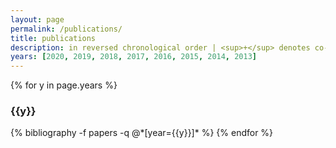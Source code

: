 ```yaml
---
layout: page
permalink: /publications/
title: publications
description: in reversed chronological order | <sup>+</sup> denotes co-first authorship
years: [2020, 2019, 2018, 2017, 2016, 2015, 2014, 2013]
---
```


{% for y in page.years %}
  <h3 class="year">{{y}}</h3>
  {% bibliography -f papers -q @*[year={{y}}]* %}
{% endfor %}
